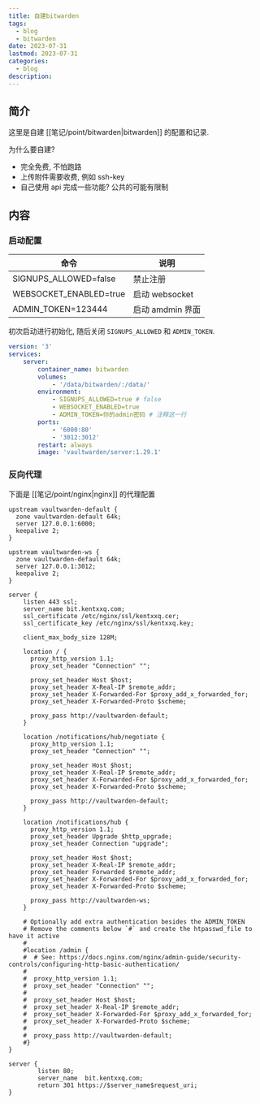 ```yaml
---
title: 自建bitwarden
tags:
  - blog
  - bitwarden
date: 2023-07-31
lastmod: 2023-07-31
categories:
  - blog
description: 
---
```


## 简介

这里是自建 [[笔记/point/bitwarden|bitwarden]] 的配置和记录.

为什么要自建?

- 完全免费, 不怕跑路
- 上传附件需要收费, 例如 ssh-key
- 自己使用 api 完成一些功能? 公共的可能有限制

## 内容

### 启动配置

| 命令                      | 说明             |
| ------------------------- | ---------------- |
| SIGNUPS_ALLOWED=false  | 禁止注册         |
| WEBSOCKET_ENABLED=true | 启动 websocket   |
| ADMIN_TOKEN=123444     | 启动 amdmin 界面 |

初次启动进行初始化, 随后关闭 `SIGNUPS_ALLOWED` 和 `ADMIN_TOKEN`.

```yml
version: '3'
services:
    server:
        container_name: bitwarden
        volumes:
            - '/data/bitwarden/:/data/'
        environment:
            - SIGNUPS_ALLOWED=true # false
            - WEBSOCKET_ENABLED=true
            - ADMIN_TOKEN=你的admin密码 # 注释这一行
        ports:
            - '6000:80'
            - '3012:3012'
        restart: always
        image: 'vaultwarden/server:1.29.1'
```

### 反向代理

下面是 [[笔记/point/nginx|nginx]] 的代理配置

```nginx
upstream vaultwarden-default {
  zone vaultwarden-default 64k;
  server 127.0.0.1:6000;
  keepalive 2;
}

upstream vaultwarden-ws {
  zone vaultwarden-default 64k;
  server 127.0.0.1:3012;
  keepalive 2;
}

server {
    listen 443 ssl;
    server_name bit.kentxxq.com;
    ssl_certificate /etc/nginx/ssl/kentxxq.cer;
    ssl_certificate_key /etc/nginx/ssl/kentxxq.key;

    client_max_body_size 128M;

    location / {
      proxy_http_version 1.1;
      proxy_set_header "Connection" "";

      proxy_set_header Host $host;
      proxy_set_header X-Real-IP $remote_addr;
      proxy_set_header X-Forwarded-For $proxy_add_x_forwarded_for;
      proxy_set_header X-Forwarded-Proto $scheme;

      proxy_pass http://vaultwarden-default;
    }

    location /notifications/hub/negotiate {
      proxy_http_version 1.1;
      proxy_set_header "Connection" "";

      proxy_set_header Host $host;
      proxy_set_header X-Real-IP $remote_addr;
      proxy_set_header X-Forwarded-For $proxy_add_x_forwarded_for;
      proxy_set_header X-Forwarded-Proto $scheme;

      proxy_pass http://vaultwarden-default;
    }

    location /notifications/hub {
      proxy_http_version 1.1;
      proxy_set_header Upgrade $http_upgrade;
      proxy_set_header Connection "upgrade";

      proxy_set_header Host $host;
      proxy_set_header X-Real-IP $remote_addr;
      proxy_set_header Forwarded $remote_addr;
      proxy_set_header X-Forwarded-For $proxy_add_x_forwarded_for;
      proxy_set_header X-Forwarded-Proto $scheme;

      proxy_pass http://vaultwarden-ws;
    }

    # Optionally add extra authentication besides the ADMIN_TOKEN
    # Remove the comments below `#` and create the htpasswd_file to have it active
    #
    #location /admin {
    #  # See: https://docs.nginx.com/nginx/admin-guide/security-controls/configuring-http-basic-authentication/
    #
    #  proxy_http_version 1.1;
    #  proxy_set_header "Connection" "";
    #
    #  proxy_set_header Host $host;
    #  proxy_set_header X-Real-IP $remote_addr;
    #  proxy_set_header X-Forwarded-For $proxy_add_x_forwarded_for;
    #  proxy_set_header X-Forwarded-Proto $scheme;
    #
    #  proxy_pass http://vaultwarden-default;
    #}
}

server {
        listen 80;
        server_name  bit.kentxxq.com;
        return 301 https://$server_name$request_uri;
}
```
